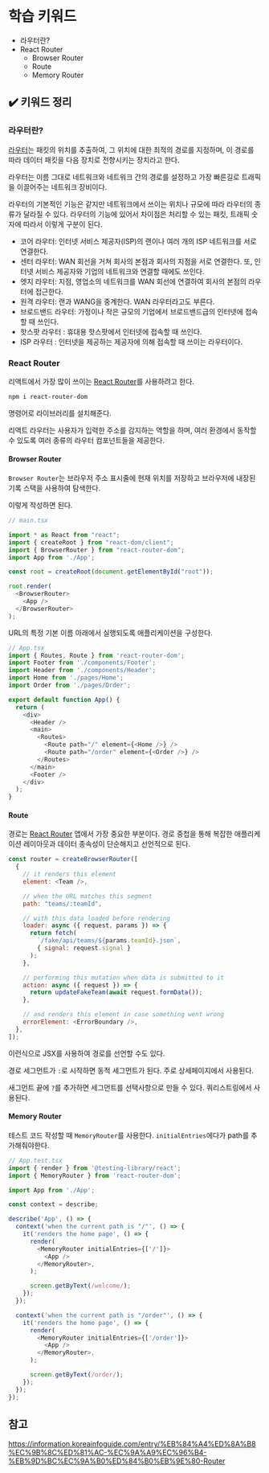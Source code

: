 # 학습 키워드

- 라우터란?
- React Router
  - Browser Router
  - Route
  - Memory Router

## ✔️ 키워드 정리

### 라우터란?

[라우터](https://ko.wikipedia.org/wiki/%EB%9D%BC%EC%9A%B0%ED%84%B0)는 패킷의 위치를 추출하여, 그 위치에 대한 최적의 경로를 지정하며, 이 경로를 따라 데이터 패킷을 다음 장치로 전향시키는 장치라고 한다.

라우터는 이름 그대로 네트워크와 네트워크 간의 경로를 설정하고 가장 빠른길로 트래픽을 이끌어주는 네트워크 장비이다.

라우터의 기본적인 기능은 같지만 네트워크에서 쓰이는 위치나 규모에 따라 라우터의 종류가 달라질 수 있다.
라우터의 기능에 있어서 차이점은 처리할 수 있는 패킷, 트래픽 숫자에 따라서 이렇게 구분이 된다.

- 코어 라우터: 인터넷 서비스 제공자(ISP)의 랜이나 여러 개의 ISP 네트워크를 서로 연결한다.
- 센터 라우터: WAN 회선을 거쳐 회사의 본점과 회사의 지점을 서로 연결한다. 또, 인터넷 서비스 제공자와 기업의 네트워크와 연결할 때에도 쓰인다.
- 엣지 라우터: 지점, 영업소의 네트워크를 WAN 회선에 연결하여 회사의 본점의 라우터에 접근한다.
- 원격 라우터: 랜과 WANG을 중계한다. WAN 라우터라고도 부른다.
- 브로드밴드 라우터: 가정이나 작은 규모의 기업에서 브로드밴드급의 인터넷에 접속할 때 쓰인다.
- 핫스팟 라우터 : 휴대용 핫스팟에서 인터넷에 접속할 때 쓰인다.
- ISP 라우터 : 인터넷을 제공하는 제공자에 의해 접속할 때 쓰이는 라우터이다.

### React Router

리액트에서 가장 많이 쓰이는 [React Router](https://reactrouter.com/en/main)를 사용하려고 한다.

```Bash
npm i react-router-dom
```

명령어로 라이브러리를 설치해준다.

리액트 라우터는 사용자가 입력한 주소를 감지하는 역할을 하며, 여러 환경에서 동작할 수 있도록 여러 종류의 라우터 컴포넌트들을 제공한다.

#### Browser Router

`Browser Router`는 브라우저 주소 표시줄에 현재 위치를 저장하고 브라우저에 내장된 기록 스택을 사용하여 탐색한다.

이렇게 작성하면 된다.

```Javascript
// main.tsx

import * as React from "react";
import { createRoot } from "react-dom/client";
import { BrowserRouter } from "react-router-dom";
import App from './App';

const root = createRoot(document.getElementById("root"));

root.render(
  <BrowserRouter>
    <App />
  </BrowserRouter>
);
```

URL의 특정 기본 이름 아래에서 실행되도록 애플리케이션을 구성한다.

```Javascript
// App.tsx
import { Routes, Route } from 'react-router-dom';
import Footer from './components/Footer';
import Header from './components/Header';
import Home from './pages/Home';
import Order from './pages/Order';

export default function App() {
  return (
    <div>
      <Header />
      <main>
        <Routes>
          <Route path="/" element={<Home />} />
          <Route path="/order" element={<Order />} />
        </Routes>
      </main>
      <Footer />
    </div>
  );
}
```

#### Route

경로는 [React Router](https://reactrouter.com/en/main/route/route) 앱에서 가장 중요한 부분이다. 경로 중첩을 통해 복잡한 애플리케이션 레이아웃과 데이터 종속성이 단순해지고 선언적으로 된다.

```Javascript
const router = createBrowserRouter([
  {
    // it renders this element
    element: <Team />,

    // when the URL matches this segment
    path: "teams/:teamId",

    // with this data loaded before rendering
    loader: async ({ request, params }) => {
      return fetch(
        `/fake/api/teams/${params.teamId}.json`,
        { signal: request.signal }
      );
    },

    // performing this mutation when data is submitted to it
    action: async ({ request }) => {
      return updateFakeTeam(await request.formData());
    },

    // and renders this element in case something went wrong
    errorElement: <ErrorBoundary />,
  },
]);
```
이런식으로 JSX를 사용하여 경로를 선언할 수도 있다.

경로 세그먼트가 `:`로 시작하면 동적 세그먼트가 된다. 주로 상세페이지에서 사용된다.

새그먼트 끝에 `?`를 추가하면 세그먼트를 선택사항으로 만들 수 있다.
쿼리스트링에서 사용된다.


#### Memory Router

테스트 코드 작성할 때 `MemoryRouter`를 사용한다.
`initialEntries`에다가 path를 추가해줘야한다.

```Javascript
// App.test.tsx
import { render } from '@testing-library/react';
import { MemoryRouter } from 'react-router-dom';

import App from './App';

const context = describe;

describe('App', () => {
  context('when the current path is "/"', () => {
    it('renders the home page', () => {
      render(
        <MemoryRouter initialEntries={['/']}>
          <App />
        </MemoryRouter>,
      );

      screen.getByText(/welcome/);
    });
  });

  context('when the current path is "/order"', () => {
    it('renders the home page', () => {
      render(
        <MemoryRouter initialEntries={['/order']}>
          <App />
        </MemoryRouter>,
      );

      screen.getByText(/order/);
    });
  });
});
```

## 참고

<https://information.koreainfoguide.com/entry/%EB%84%A4%ED%8A%B8%EC%9B%8C%ED%81%AC-%EC%9A%A9%EC%96%B4-%EB%9D%BC%EC%9A%B0%ED%84%B0%EB%9E%80-Router><br/>
